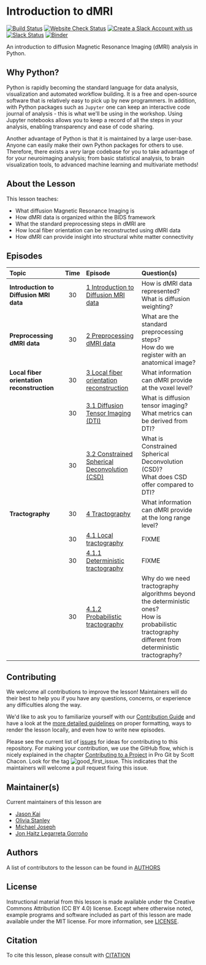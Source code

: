 # Introduction to dMRI

[![Build Status](https://github.com/carpentries-incubator/SDC-BIDS-dMRI/workflows/Build,%20test/badge.svg)](https://github.com/carpentries-incubator/SDC-BIDS-dMRI/actions?query=workflow%3A"Build%2C+test")
[![Website Check Status](https://github.com/carpentries-incubator/SDC-BIDS-dMRI/workflows/Website/badge.svg)](https://github.com/carpentries-incubator/SDC-BIDS-dMRI/actions/workflows/website.yml?query=workflow%3AWebsite)
[![Create a Slack Account with us][create_slack_svg]][slack_heroku_invite]
[![Slack Status][slack_channel_status]][slack_channel_url]
[![Binder][binder_svg]][binder_url]

An introduction to diffusion Magnetic Resonance Imaging (dMRI) analysis in
Python.

## Why Python?

Python is rapidly becoming the standard language for data analysis, visualization and automated workflow building. It is a free and open-source software that is relatively easy to pick up by new programmers. In addition, with Python packages such as `Jupyter` one can keep an interactive code journal of analysis - this is what we'll be using in the workshop. Using Jupyter notebooks allows you to keep a record of all the steps in your analysis, enabling transparency and ease of code sharing.

Another advantage of Python is that it is maintained by a large user-base. Anyone can easily make their own Python packages for others to use. Therefore, there exists a *very* large codebase for you to take advantage of for your neuroimaging analysis; from basic statistical analysis, to brain visualization tools, to advanced machine learning and multivariate methods!

## About the Lesson

This lesson teaches:
- What diffusion Magnetic Resonance Imaging is
- How dMRI data is organized within the BIDS framework
- What the standard preprocessing steps in dMRI are
- How local fiber orientation can be reconstructed using dMRI data
- How dMRI can provide insight into structural white matter connectivity

## Episodes

|   Topic  | Time | Episode | Question(s) |
|:---------|:----:|:--------|:------------|
| **Introduction to Diffusion MRI data** | 30 | [1 Introduction to Diffusion MRI data][episode01] | How is dMRI data represented?<br />What is diffusion weighting? |
| **Preprocessing dMRI data** | 30 | [2 Preprocessing dMRI data][episode02] | What are the standard preprocessing steps?<br />How do we register with an anatomical image? |
| **Local fiber orientation reconstruction** | 30 | [3 Local fiber orientation reconstruction][episode03] | What information can dMRI provide at the voxel level? |
| | 30 | [3.1 Diffusion Tensor Imaging (DTI)][episode04] | What is diffusion tensor imaging?<br />What metrics can be derived from DTI? |
| | 30 | [3.2 Constrained Spherical Deconvolution (CSD)][episode05] | What is Constrained Spherical Deconvolution (CSD)?<br />What does CSD offer compared to DTI? |
| **Tractography** | 30 | [4 Tractography][episode06] | What information can dMRI provide at the long range level? |
| | 30 | [4.1 Local tractography][episode07] | FIXME |
| | 30 | [4.1.1 Deterministic tractography][episode08] | FIXME |
| | 30 | [4.1.2 Probabilistic tractography][episode09] | Why do we need tractography algorithms beyond the deterministic ones?<br />How is probabilistic tractography different from deterministic tractography? |

## Contributing

We welcome all contributions to improve the lesson! Maintainers will do their best to help you if you have any
questions, concerns, or experience any difficulties along the way.

We'd like to ask you to familiarize yourself with our [Contribution Guide](CONTRIBUTING.md) and have a look at
the [more detailed guidelines][lesson-example] on proper formatting, ways to render the lesson locally, and even
how to write new episodes.

Please see the current list of [issues][link_issues] for ideas for contributing to this
repository. For making your contribution, we use the GitHub flow, which is
nicely explained in the chapter [Contributing to a Project](http://git-scm.com/book/en/v2/GitHub-Contributing-to-a-Project) in Pro Git
by Scott Chacon.
Look for the tag ![good_first_issue](https://img.shields.io/badge/-good%20first%20issue-gold.svg). This indicates that the maintainers will welcome a pull request fixing this issue.

## Maintainer(s)

Current maintainers of this lesson are

* [Jason Kai][jason_kai]
* [Olivia Stanley][olivia_stanley]
* [Michael Joseph][michael_joseph]
* [Jon Haitz Legarreta Gorroño][jon_legarreta]

## Authors

A list of contributors to the lesson can be found in [AUTHORS](AUTHORS)

## License

Instructional material from this lesson is made available under the Creative
Commons Attribution (CC BY 4.0) license. Except where otherwise noted, example
programs and software included as part of this lesson are made available under
the MIT license. For more information, see [LICENSE](LICENSE.md).

## Citation

To cite this lesson, please consult with [CITATION](CITATION)

[create_slack_svg]: https://img.shields.io/badge/Create_Slack_Account-The_Carpentries-071159.svg
[slack_heroku_invite]: https://swc-slack-invite.herokuapp.com
[slack_channel_status]: https://img.shields.io/badge/Slack_Channel-neuroimaging-E01563.svg
[slack_channel_url]: https://swcarpentry.slack.com/messages/CCJBHKCHZ
[binder_svg]: https://mybinder.org/badge_logo.svg
[binder_url]: https://mybinder.org/v2/gh/carpentries-incubator/SDC-BIDS-dMRI/master
[episode01]: https://carpentries-incubator.github.io/SDC-BIDS-dMRI/introduction/index.html
[episode02]: https://carpentries-incubator.github.io/SDC-BIDS-dMRI/preprocessing/index.html
[episode03]: https://carpentries-incubator.github.io/SDC-BIDS-dMRI/local_orientation_reconstruction/index.html
[episode04]: https://carpentries-incubator.github.io/SDC-BIDS-dMRI/diffusion_tensor_imaging/index.html
[episode05]: https://carpentries-incubator.github.io/SDC-BIDS-dMRI/constrained_spherical_deconvolution/index.html
[episode06]: https://carpentries-incubator.github.io/SDC-BIDS-dMRI/tractography/index.html
[episode07]: https://carpentries-incubator.github.io/SDC-BIDS-dMRI/local_tractography/index.html
[episode08]: https://carpentries-incubator.github.io/SDC-BIDS-dMRI/deterministic_tractography/index.html
[episode09]: https://carpentries-incubator.github.io/SDC-BIDS-dMRI/probabilistic_tractography/index.html
[lesson-example]: https://carpentries.github.io/lesson-example
[link_issues]: https://github.com/conp-pcno-training/SDC-BIDS-dMRI/issues
[jason_kai]: https://github.com/kaitj
[olivia_stanley]: https://github.com/ostanley
[michael_joseph]: https://github.com/josephmje
[jon_legarreta]: https://github.com/jhlegarreta
